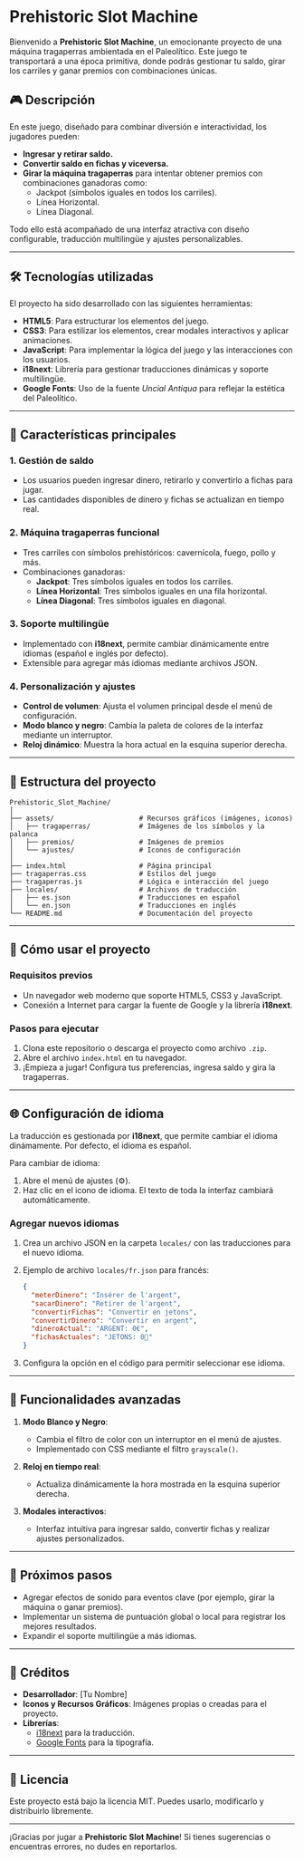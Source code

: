 
# Prehistoric Slot Machine

Bienvenido a **Prehistoric Slot Machine**, un emocionante proyecto de una máquina tragaperras ambientada en el Paleolítico. Este juego te transportará a una época primitiva, donde podrás gestionar tu saldo, girar los carriles y ganar premios con combinaciones únicas.

## 🎮 Descripción

En este juego, diseñado para combinar diversión e interactividad, los jugadores pueden:

- **Ingresar y retirar saldo.**
- **Convertir saldo en fichas y viceversa.**
- **Girar la máquina tragaperras** para intentar obtener premios con combinaciones ganadoras como:
  - Jackpot (símbolos iguales en todos los carriles).
  - Línea Horizontal.
  - Línea Diagonal.

Todo ello está acompañado de una interfaz atractiva con diseño configurable, traducción multilingüe y ajustes personalizables.

---

## 🛠️ Tecnologías utilizadas

El proyecto ha sido desarrollado con las siguientes herramientas:

- **HTML5**: Para estructurar los elementos del juego.
- **CSS3**: Para estilizar los elementos, crear modales interactivos y aplicar animaciones.
- **JavaScript**: Para implementar la lógica del juego y las interacciones con los usuarios.
- **i18next**: Librería para gestionar traducciones dinámicas y soporte multilingüe.
- **Google Fonts**: Uso de la fuente *Uncial Antiqua* para reflejar la estética del Paleolítico.

---

## 📜 Características principales

### 1. **Gestión de saldo**
- Los usuarios pueden ingresar dinero, retirarlo y convertirlo a fichas para jugar.
- Las cantidades disponibles de dinero y fichas se actualizan en tiempo real.

### 2. **Máquina tragaperras funcional**
- Tres carriles con símbolos prehistóricos: cavernícola, fuego, pollo y más.
- Combinaciones ganadoras:
  - **Jackpot**: Tres símbolos iguales en todos los carriles.
  - **Línea Horizontal**: Tres símbolos iguales en una fila horizontal.
  - **Línea Diagonal**: Tres símbolos iguales en diagonal.

### 3. **Soporte multilingüe**
- Implementado con **i18next**, permite cambiar dinámicamente entre idiomas (español e inglés por defecto).
- Extensible para agregar más idiomas mediante archivos JSON.

### 4. **Personalización y ajustes**
- **Control de volumen**: Ajusta el volumen principal desde el menú de configuración.
- **Modo blanco y negro**: Cambia la paleta de colores de la interfaz mediante un interruptor.
- **Reloj dinámico**: Muestra la hora actual en la esquina superior derecha.

---

## 📂 Estructura del proyecto

```
Prehistoric_Slot_Machine/
│
├── assets/                     # Recursos gráficos (imágenes, iconos)
│   ├── tragaperras/            # Imágenes de los símbolos y la palanca
│   ├── premios/                # Imágenes de premios
│   └── ajustes/                # Iconos de configuración
│
├── index.html                  # Página principal
├── tragaperras.css             # Estilos del juego
├── tragaperras.js              # Lógica e interacción del juego
├── locales/                    # Archivos de traducción
│   ├── es.json                 # Traducciones en español
│   └── en.json                 # Traducciones en inglés
└── README.md                   # Documentación del proyecto
```

---

## 🚀 Cómo usar el proyecto

### Requisitos previos
- Un navegador web moderno que soporte HTML5, CSS3 y JavaScript.
- Conexión a Internet para cargar la fuente de Google y la librería **i18next**.

### Pasos para ejecutar
1. Clona este repositorio o descarga el proyecto como archivo `.zip`.
2. Abre el archivo `index.html` en tu navegador.
3. ¡Empieza a jugar! Configura tus preferencias, ingresa saldo y gira la tragaperras.

---

## 🌐 Configuración de idioma

La traducción es gestionada por **i18next**, que permite cambiar el idioma dinámamente. Por defecto, el idioma es español.

Para cambiar de idioma:
1. Abre el menú de ajustes (⚙).
2. Haz clic en el icono de idioma. El texto de toda la interfaz cambiará automáticamente.

### Agregar nuevos idiomas
1. Crea un archivo JSON en la carpeta `locales/` con las traducciones para el nuevo idioma.
2. Ejemplo de archivo `locales/fr.json` para francés:
   ```json
   {
     "meterDinero": "Insérer de l'argent",
     "sacarDinero": "Retirer de l'argent",
     "convertirFichas": "Convertir en jetons",
     "convertirDinero": "Convertir en argent",
     "dineroActual": "ARGENT: 0€",
     "fichasActuales": "JETONS: 0🎫"
   }
   ```

3. Configura la opción en el código para permitir seleccionar ese idioma.

---

## 🌟 Funcionalidades avanzadas

1. **Modo Blanco y Negro**:
   - Cambia el filtro de color con un interruptor en el menú de ajustes.
   - Implementado con CSS mediante el filtro `grayscale()`.

2. **Reloj en tiempo real**:
   - Actualiza dinámicamente la hora mostrada en la esquina superior derecha.

3. **Modales interactivos**:
   - Interfaz intuitiva para ingresar saldo, convertir fichas y realizar ajustes personalizados.

---

## 🧪 Próximos pasos

- Agregar efectos de sonido para eventos clave (por ejemplo, girar la máquina o ganar premios).
- Implementar un sistema de puntuación global o local para registrar los mejores resultados.
- Expandir el soporte multilingüe a más idiomas.

---

## 📖 Créditos

- **Desarrollador**: [Tu Nombre]
- **Iconos y Recursos Gráficos**: Imágenes propias o creadas para el proyecto.
- **Librerías**:
  - [i18next](https://www.i18next.com/) para la traducción.
  - [Google Fonts](https://fonts.google.com/) para la tipografía.

---

## 📜 Licencia

Este proyecto está bajo la licencia MIT. Puedes usarlo, modificarlo y distribuirlo libremente.

---

¡Gracias por jugar a **Prehistoric Slot Machine**! Si tienes sugerencias o encuentras errores, no dudes en reportarlos.
